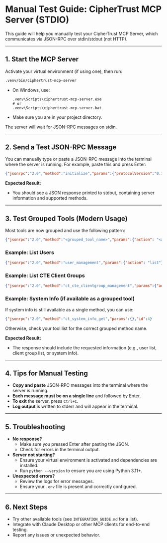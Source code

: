 # Manual Test Guide: CipherTrust MCP Server (STDIO)

This guide will help you manually test your CipherTrust MCP Server, which communicates via JSON-RPC over stdin/stdout (not HTTP).

---

## 1. Start the MCP Server

Activate your virtual environment (if using one), then run:

```bash
.venv/bin/ciphertrust-mcp-server
```
- On Windows, use:
  ```
  .venv\Scripts\ciphertrust-mcp-server.exe
  # or
  .venv\Scripts\ciphertrust-mcp-server.bat
  ```
- Make sure you are in your project directory.

The server will wait for JSON-RPC messages on stdin.

---

## 2. Send a Test JSON-RPC Message

You can manually type or paste a JSON-RPC message into the terminal where the server is running. For example, paste this and press Enter:

```json
{"jsonrpc":"2.0","method":"initialize","params":{"protocolVersion":"0.1.0","capabilities":{},"clientInfo":{"name":"manual-test","version":"1.0"}},"id":1}
```

**Expected Result:**
- You should see a JSON response printed to stdout, containing server information and supported methods.

---

## 3. Test Grouped Tools (Modern Usage)

Most tools are now grouped and use the following pattern:

```json
{"jsonrpc":"2.0","method":"<grouped_tool_name>","params":{"action": "<action>", ...},"id":X}
```

### Example: List Users

```json
{"jsonrpc":"2.0","method":"user_management","params":{"action": "list"},"id":2}
```

### Example: List CTE Client Groups

```json
{"jsonrpc":"2.0","method":"ct_cte_clientgroup_management","params":{"action": "list"},"id":3}
```

### Example: System Info (if available as a grouped tool)

If system info is still available as a single method, you can use:
```json
{"jsonrpc":"2.0","method":"ct_system_info_get","params":{},"id":4}
```
Otherwise, check your tool list for the correct grouped method name.

**Expected Result:**
- The response should include the requested information (e.g., user list, client group list, or system info).

---

## 4. Tips for Manual Testing

- **Copy and paste** JSON-RPC messages into the terminal where the server is running.
- **Each message must be on a single line** and followed by Enter.
- **To exit** the server, press `Ctrl+C`.
- **Log output** is written to stderr and will appear in the terminal.

---

## 5. Troubleshooting

- **No response?**
  - Make sure you pressed Enter after pasting the JSON.
  - Check for errors in the terminal output.
- **Server not starting?**
  - Ensure your virtual environment is activated and dependencies are installed.
  - Run `python --version` to ensure you are using Python 3.11+.
- **Unexpected errors?**
  - Review the logs for error messages.
  - Ensure your `.env` file is present and correctly configured.

---

## 6. Next Steps

- Try other available tools (see `INTEGRATION_GUIDE.md` for a list).
- Integrate with Claude Desktop or other MCP clients for end-to-end testing.
- Report any issues or unexpected behavior.
